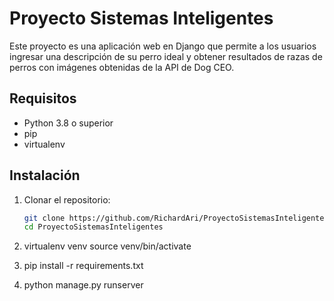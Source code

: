 # Proyecto Sistemas Inteligentes

Este proyecto es una aplicación web en Django que permite a los usuarios ingresar una descripción de su perro ideal y obtener resultados de razas de perros con imágenes obtenidas de la API de Dog CEO.

## Requisitos

- Python 3.8 o superior
- pip
- virtualenv

## Instalación

1. Clonar el repositorio:
   ```bash
   git clone https://github.com/RichardAri/ProyectoSistemasInteligentes
   cd ProyectoSistemasInteligentes

2. virtualenv venv
    source venv/bin/activate

3. pip install -r requirements.txt

4. python manage.py runserver


